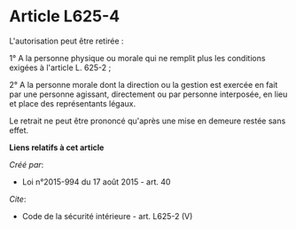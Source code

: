 # Article L625-4

L'autorisation peut être retirée : 

1° A la personne physique ou morale qui ne remplit plus les conditions exigées à l'article L. 625-2 ; 

2° A la personne morale dont la direction ou la gestion est exercée en fait par une personne agissant, directement ou par
personne interposée, en lieu et place des représentants légaux. 

Le retrait ne peut être prononcé qu'après une mise en demeure restée sans effet.

**Liens relatifs à cet article**

_Créé par_:

  - Loi n°2015-994 du 17 août 2015 - art. 40

_Cite_:

  - Code de la sécurité intérieure - art. L625-2 (V)
